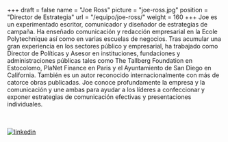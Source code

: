 +++
draft		= false
name		= "Joe Ross"
picture		= "joe-ross.jpg"
position 	= "Director de Estrategia"
url			= "/equipo/joe-ross/"
weight		= 160
+++
Joe es un experimentado escritor, comunicador y diseñador de estrategias de campaña. Ha enseñado comunicación y redacción empresarial en la Ecole Polytechnique así como en varias escuelas de negocios. Tras acumular una gran experiencia en los sectores público y empresarial, ha trabajado como Director de Políticas y Asesor en instituciones, fundaciones y administraciones públicas tales como The Tallberg Foundation en Estocolomo, PlaNet Finance en Paris y el Ayuntamiento de San Diego en California. También es un autor reconocido internacionalmente con más de catorce obras publicadas. Joe conoce profundamente la empresa y la comunicación y une ambas para ayudar a los líderes a confeccionar y exponer estrategias de comunicación efectivas y presentaciones individuales.

<br><br>
[![linkedin][pic1]](https://www.linkedin.com/in/joe-ross-5b89941a/)



[pic1]: /img/socialnetworks/linkedin.png